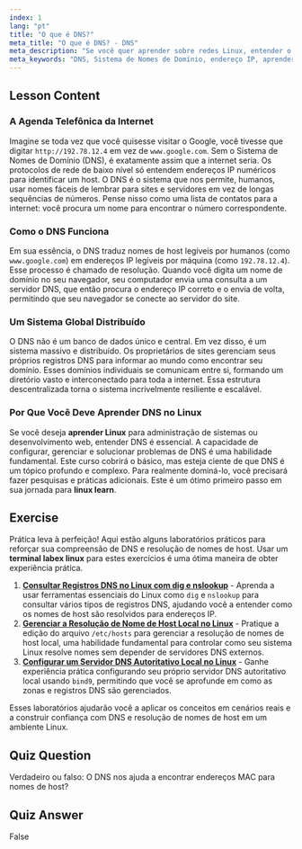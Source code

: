 ```yaml
---
index: 1
lang: "pt"
title: "O que é DNS?"
meta_title: "O que é DNS? - DNS"
meta_description: "Se você quer aprender sobre redes Linux, entender o DNS é crucial. Este guia explica o que é o Sistema de Nomes de Domínio (DNS), como ele traduz nomes de domínio para endereços IP e por que ele é a agenda essencial da internet. Um ponto de partida perfeito para quem deseja aprender Linux."
meta_keywords: "DNS, Sistema de Nomes de Domínio, endereço IP, aprender linux, linux aprender, nome de host, redes Linux, iniciante, tutorial, guia, labex linux"
---
```


## Lesson Content

### A Agenda Telefônica da Internet

Imagine se toda vez que você quisesse visitar o Google, você tivesse que digitar `http://192.78.12.4` em vez de `www.google.com`. Sem o Sistema de Nomes de Domínio (DNS), é exatamente assim que a internet seria. Os protocolos de rede de baixo nível só entendem endereços IP numéricos para identificar um host. O DNS é o sistema que nos permite, humanos, usar nomes fáceis de lembrar para sites e servidores em vez de longas sequências de números. Pense nisso como uma lista de contatos para a internet: você procura um nome para encontrar o número correspondente.

### Como o DNS Funciona

Em sua essência, o DNS traduz nomes de host legíveis por humanos (como `www.google.com`) em endereços IP legíveis por máquina (como `192.78.12.4`). Esse processo é chamado de resolução. Quando você digita um nome de domínio no seu navegador, seu computador envia uma consulta a um servidor DNS, que então procura o endereço IP correto e o envia de volta, permitindo que seu navegador se conecte ao servidor do site.

### Um Sistema Global Distribuído

O DNS não é um banco de dados único e central. Em vez disso, é um sistema massivo e distribuído. Os proprietários de sites gerenciam seus próprios registros DNS para informar ao mundo como encontrar seu domínio. Esses domínios individuais se comunicam entre si, formando um diretório vasto e interconectado para toda a internet. Essa estrutura descentralizada torna o sistema incrivelmente resiliente e escalável.

### Por Que Você Deve Aprender DNS no Linux

Se você deseja **aprender Linux** para administração de sistemas ou desenvolvimento web, entender DNS é essencial. A capacidade de configurar, gerenciar e solucionar problemas de DNS é uma habilidade fundamental. Este curso cobrirá o básico, mas esteja ciente de que DNS é um tópico profundo e complexo. Para realmente dominá-lo, você precisará fazer pesquisas e práticas adicionais. Este é um ótimo primeiro passo em sua jornada para **linux learn**.

## Exercise

Prática leva à perfeição! Aqui estão alguns laboratórios práticos para reforçar sua compreensão de DNS e resolução de nomes de host. Usar um **terminal labex linux** para estes exercícios é uma ótima maneira de obter experiência prática.

1. **[Consultar Registros DNS no Linux com dig e nslookup](https://labex.io/pt/labs/comptia-query-dns-records-in-linux-with-dig-and-nslookup-592796)** - Aprenda a usar ferramentas essenciais do Linux como `dig` e `nslookup` para consultar vários tipos de registros DNS, ajudando você a entender como os nomes de host são resolvidos para endereços IP.
2. **[Gerenciar a Resolução de Nome de Host Local no Linux](https://labex.io/pt/labs/comptia-manage-local-hostname-resolution-in-linux-592792)** - Pratique a edição do arquivo `/etc/hosts` para gerenciar a resolução de nomes de host local, uma habilidade fundamental para controlar como seu sistema Linux resolve nomes sem depender de servidores DNS externos.
3. **[Configurar um Servidor DNS Autoritativo Local no Linux](https://labex.io/pt/labs/comptia-set-up-a-local-authoritative-dns-server-on-linux-592803)** - Ganhe experiência prática configurando seu próprio servidor DNS autoritativo local usando `bind9`, permitindo que você se aprofunde em como as zonas e registros DNS são gerenciados.

Esses laboratórios ajudarão você a aplicar os conceitos em cenários reais e a construir confiança com DNS e resolução de nomes de host em um ambiente Linux.

## Quiz Question

Verdadeiro ou falso: O DNS nos ajuda a encontrar endereços MAC para nomes de host?

## Quiz Answer

False
